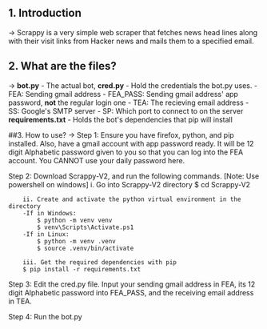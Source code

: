## 1. Introduction 
-> Scrappy is a very simple web scraper that fetches news head lines along with their visit links from Hacker news and mails them to a specified email.

## 2. What are the files?
-> **bot.py** - The actual bot, 
   **cred.py** - Hold the credentials the bot.py uses.
	- FEA: Sending gmail address
	- FEA_PASS: Sending gmail address' app password, **not** the regular login one
	- TEA: The recieving email address
	- SS: Google's SMTP server
	- SP: Which port to connect to on the server
   **requirements.txt** - Holds the bot's dependencies that pip will install 

##3. How to use?
-> Step 1: Ensure you have firefox, python, and pip installed. Also, have a gmail account with app password ready. It will be 12 digit Alphabetic password given to you so that you can log into the FEA account. You CANNOT use your daily password here. 

   Step 2: Download Scrappy-V2, and run the following commands. [Note: Use powershell on windows]
		i. Go into Scrappy-V2 directory
		$ cd Scrappy-V2
		
		ii. Create and activate the python virtual environment in the directory
		-If in Windows:
			$ python -m venv venv
			$ venv\Scripts\Activate.ps1
		-If in Linux:
			$ python -m venv .venv
			$ source .venv/bin/activate

		iii. Get the required dependencies with pip
		$ pip install -r requirements.txt

   Step 3: Edit the cred.py file. Input your sending gmail address in FEA, its 12 digit Alphabetic password into FEA_PASS, and the receiving email address in TEA. 

   Step 4:  Run the bot.py



		
		
	
		
